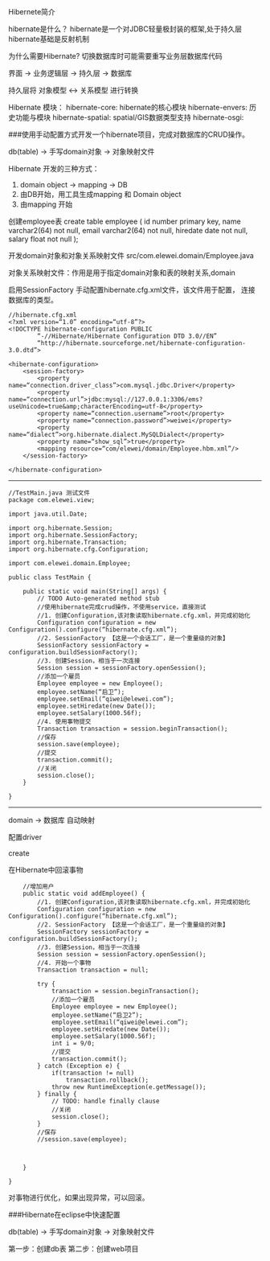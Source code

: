Hibernete简介

hibernate是什么？
hibernate是一个对JDBC轻量极封装的框架,处于持久层
hibernate基础是反射机制

为什么需要Hibernate?
切换数据库时可能需要重写业务层数据库代码


界面 -> 业务逻辑层 -> 持久层 -> 数据库

持久层将 对象模型 <-> 关系模型 进行转换

Hibernate 模块：
hibernate-core: hibernate的核心模块
hibernate-envers: 历史功能与模块
hibernate-spatial: spatial/GIS数据类型支持
hibernate-osgi: 


###使用手动配置方式开发一个hibernate项目，完成对数据库的CRUD操作。

db(table) -> 手写domain对象 -> 对象映射文件

Hibernate 开发的三种方式：  
1. domain object -> mapping -> DB  
2. 由DB开始，用工具生成mapping 和 Domain object  
3. 由mapping 开始  


创建employee表
create table employee (
id number primary key,
name varchar2(64) not null,
email varchar2(64) not null,
hiredate date not null,
salary float not null
);


开发domain对象和对象关系映射文件
src/com.elewei.domain/Employee.java

对象关系映射文件：作用是用于指定domain对象和表的映射关系,domain

启用SessionFactory
手动配置hibernate.cfg.xml文件，该文件用于配置， 连接数据库的类型。

	//hibernate.cfg.xml
	<?xml version=“1.0” encoding=“utf-8”?>
	<!DOCTYPE hibernate-configuration PUBLIC
	        “-//Hibernate/Hibernate Configuration DTD 3.0//EN”
	        “http://hibernate.sourceforge.net/hibernate-configuration-3.0.dtd”>
	        
	<hibernate-configuration>
		<session-factory>
			<property name=“connection.driver_class”>com.mysql.jdbc.Driver</property>
			<property name=“connection.url”>jdbc:mysql://127.0.0.1:3306/ems?useUnicode=true&amp;characterEncoding=utf-8</property>
			<property name=“connection.username”>root</property>
			<property name=“connection.password”>weiwei</property>
			<property name=“dialect”>org.hibernate.dialect.MySQLDialect</property>		
			<property name=“show_sql”>true</property>
			<mapping resource=“com/elewei/domain/Employee.hbm.xml”/>
		</session-factory>
		
	</hibernate-configuration>


-----

	//TestMain.java 测试文件
	package com.elewei.view;
	
	import java.util.Date;
	
	import org.hibernate.Session;
	import org.hibernate.SessionFactory;
	import org.hibernate.Transaction;
	import org.hibernate.cfg.Configuration;
	
	import com.elewei.domain.Employee;
	
	public class TestMain {
	
		public static void main(String[] args) {
			// TODO Auto-generated method stub
			//使用hibernate完成crud操作，不使用service，直接测试
			//1. 创建Configuration,该对象读取hibernate.cfg.xml，并完成初始化
			Configuration configuration = new Configuration().configure(“hibernate.cfg.xml”);
			//2. SessionFactory 【这是一个会话工厂，是一个重量级的对象】
			SessionFactory sessionFactory = configuration.buildSessionFactory();
			//3. 创建Session，相当于一次连接
			Session session = sessionFactory.openSession();
			//添加一个雇员
			Employee employee = new Employee();
			employee.setName(“启卫”);
			employee.setEmail(“qiwei@elewei.com”);
			employee.setHiredate(new Date());
			employee.setSalary(1000.56f);
			//4. 使用事物提交
			Transaction transaction = session.beginTransaction();
			//保存
			session.save(employee);
			//提交
			transaction.commit();
			//关闭
			session.close();
		}
	
	}






------

domain -> 数据库 自动映射

配置driver

<property name=“hbm2ddl.auto”>create</property>




在Hibernate中回滚事物

		//增加用户
		public static void addEmployee() {
			//1. 创建Configuration,该对象读取hibernate.cfg.xml，并完成初始化
			Configuration configuration = new Configuration().configure(“hibernate.cfg.xml”);
			//2. SessionFactory 【这是一个会话工厂，是一个重量级的对象】
			SessionFactory sessionFactory = configuration.buildSessionFactory();
			//3. 创建Session，相当于一次连接
			Session session = sessionFactory.openSession();
			//4. 开始一个事物
			Transaction transaction = null;
			
			try {
				transaction = session.beginTransaction();
				//添加一个雇员
				Employee employee = new Employee();
				employee.setName(“启卫2”);
				employee.setEmail(“qiwei@elewei.com”);
				employee.setHiredate(new Date());
				employee.setSalary(1000.56f);
				int i = 9/0;
				//提交
				transaction.commit();
			} catch (Exception e) {
				if(transaction != null) 
					transaction.rollback();
				throw new RuntimeException(e.getMessage());
			} finally {
				// TODO: handle finally clause
				//关闭
				session.close();
			}
			//保存
			//session.save(employee);
			
			
	
		}
	
	}

对事物进行优化，如果出现异常，可以回滚。



###Hibernate在eclipse中快速配置

db(table) -> 手写domain对象 -> 对象映射文件

第一步：创建db表
第二步：创建web项目




